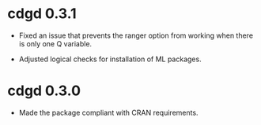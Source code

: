 # cdgd 0.3.1

* Fixed an issue that prevents the ranger option from working when there is only one Q variable.

* Adjusted logical checks for installation of ML packages.

# cdgd 0.3.0

* Made the package compliant with CRAN requirements. 
